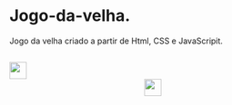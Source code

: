 # Jogo-da-velha.
Jogo da velha criado a partir de Html, CSS e JavaScripit.

<span align="center">

## 
  <img src="https://github.com/jao-oliveira/Jogo-da-velha./issues/1#issue-1193863407" width="30px">

</span>


<div align="center">
<img src="https://github.com/jao-oliveira/Jogo-da-velha./issues/2#issue-1193863746" width="30px" />
</div>
